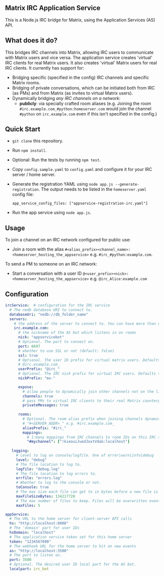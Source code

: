 Matrix IRC Application Service
------------------------------
This is a Node.js IRC bridge for Matrix, using the Application Services (AS) API.

What does it do?
----------------
This bridges IRC channels into Matrix, allowing IRC users to communicate with
Matrix users and vice versa. The application service creates 'virtual' IRC clients for real Matrix
users. It also creates 'virtual' Matrix users for real IRC clients. It currently has support for:
 - Bridging specific (specified in the config) IRC channels and specific Matrix rooms.
 - Bridging of private conversations, which can be initiated both from IRC (as PMs) and from 
   Matrix (as invites to virtual Matrix users).
 - Dynamically bridging *any IRC channels on a network*:
     * **publicly**: via specially crafted room aliases (e.g. Joining the room
       ``#irc.example.com_#python:homeserver.com`` would join the channel ``#python`` on 
       ``irc.example.com`` even if this isn't specified in the config.)

Quick Start
-----------
- ``git clone`` this repository.
- Run ``npm install``.
- Optional: Run the tests by running ``npm test``.
- Copy ``config.sample.yaml`` to ``config.yaml`` and configure it for your IRC server / home server.
- Generate the registration YAML using ``node app.js --generate-registration``. The output needs to be
  listed in the ``homeserver.yaml`` config file:

  ```
  app_service_config_files: ["appservice-registration-irc.yaml"]
  ```
  
- Run the app service using ``node app.js``.

Usage
-----
To join a channel on an IRC network configured for public use:
 - Join a room with the alias ``#<alias_prefix><channel_name>:<homeserver_hosting_the_appservice>`` e.g. ``#irc_#python:example.com``.

To send a PM to someone on an IRC network:
 - Start a conversation with a user ID ``@<user_prefix><nick>:<homeserver_hosting_the_appservice>`` e.g.
   ``@irc_Alice:example.com``

Configuration
-------------
``` .yaml
ircService:  # configuration for the IRC service
  # The nedb database URI to connect to.
  databaseUri: "nedb://db_folder_name"
  servers:
    # the address of the server to connect to. You can have more than one.
    irc.example.com:  
      # the nickname of the AS bot which listens in on rooms
      nick: "appservicebot"
      # Optional. The port to connect on.
      port: 6697
      # whether to use SSL or not (default: false)
      ssl: true
      # Optional. The user ID prefix for virtual matrix users. Defaults to "@<SERVER_ADDR>_" e.g.
      # @irc.example.com_
      userPrefix: "@irc_"
      # Optional. The IRC nick prefix for virtual IRC users. Defaults to "M-" e.g. "M-Alice"
      nickPrefix: "mx-"

      expose:
        # allow people to dynamically join other channels not on the list of 'mappings' below.
        channels: true
        # pass PMs to virtual IRC clients to their real Matrix counterparts
        privateMessages: true
 
      rooms:
        # Optional. The room alias prefix when joining channels dynamically by alias. Defaults to
        # "#<SERVER_ADDR>_" e.g. #irc.example.com_
        aliasPrefix: "#irc_"
        mappings:
          # 1:many mappings from IRC channels to room IDs on this IRC server.
          "#mychannel": ["!kieouiJuedJoxtVdaG:localhost"]
 
   logging:
     # Level to log on console/logfile. One of error|warn|info|debug
     level: "debug"
     # The file location to log to.
     logfile: "debug.log"
     # The file location to log errors to.
     errfile: "errors.log"
     # Whether to log to the console or not.
     toConsole: true
     # The max size each file can get to in bytes before a new file is created.
     maxFileSizeBytes: 134217728
     # The max number of files to keep. Files will be overwritten eventually due to rotations.
     maxFiles: 5

appService:
  # The URL to the home server for client-server API calls
  hs: "http://localhost:8008"
  # The 'domain' part for user IDs
  hsDomain: "localhost"
  # The application service token set for this home server
  token: "1234567890"
  # The webhook URL for the home server to hit on new events
  as: "http://localhost:3500"
  # The port to listen on.
  port: 3500
  # Optional. The desired user ID local part for the AS bot.
  localpart: irc_bot
```
